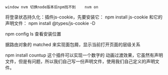```
window nvm 切换node版本后npm找不到    nvm on

```

将登录状态持久化：插件js-cookie，先要安装它： npm install js-cookie 和它的声明文件： npm install @types/js-cookie -D 

npm config ls 查看安装位置

据路由对象的 matched 来实现面包屑，显示当前打开页面的层级关系


npm install countup  这个插件可以实现一个数字的 动画过渡效果，它虽然有声明文件，但是有问题，所以我们自己写一份声明文件，使用我们自己定义的声明文件。
